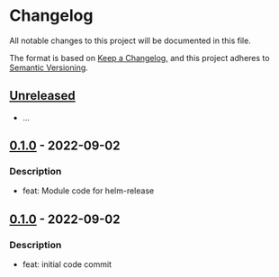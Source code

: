 # Changelog
All notable changes to this project will be documented in this file.

The format is based on [Keep a Changelog](https://keepachangelog.com/en/1.0.0/),
and this project adheres to [Semantic Versioning](https://semver.org/spec/v2.0.0.html).

## [Unreleased]
- ...
## [0.1.0] - 2022-09-02
### Description
- feat: Module code for helm-release

## [0.1.0] - 2022-09-02
### Description
- feat: initial code commit

[Unreleased]: https://github.com/boldlink/terraform-helm-release/compare/1.0.0...HEAD

[1.0.0]: https://github.com/boldlink/terraform-helm-release/releases/tag/1.0.0

[0.1.0]: https://github.com/boldlink/terraform-helm-release/releases/tag/0.1.0
